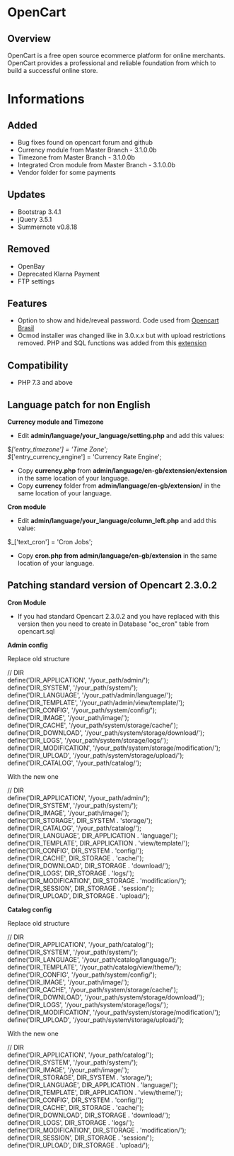 # OpenCart

## Overview

OpenCart is a free open source ecommerce platform for online merchants. OpenCart provides a professional and reliable foundation from which to build a successful online store.

# Informations

## Added
- Bug fixes found on opencart forum and github
- Currency module from Master Branch - 3.1.0.0b
- Timezone from Master Branch - 3.1.0.0b
- Integrated Cron module from Master Branch - 3.1.0.0b
- Vendor folder for some payments

## Updates
- Bootstrap 3.4.1
- jQuery 3.5.1
- Summernote v0.8.18

## Removed
- OpenBay
- Deprecated Klarna Payment
- FTP settings

## Features ##
- Option to show and hide/reveal password. Code used from <a href="https://github.com/opencartbrasil/opencartbrasil">Opencart Brasil</a>
- Ocmod installer was changed like in 3.0.x.x but with upload restrictions removed. PHP and SQL functions was added from this <a href="https://www.opencart.com/index.php?route=marketplace/extension/info&extension_id=31227">extension</a>

## Compatibility
- PHP 7.3 and above

## Language patch for non English

<b>Currency module and Timezone</b>

- Edit <b>admin/language/your_language/setting.php</b> and add this values:

$_['entry_timezone']               = 'Time Zone';\
$_['entry_currency_engine']        = 'Currency Rate Engine';

- Copy <b>currency.php</b> from <b>admin/language/en-gb/extension/extension</b> in the same location of your language.
- Copy <b>currency</b> folder from <b>admin/language/en-gb/extension/</b> in the same location of your language.

<b>Cron module</b>

- Edit <b>admin/language/your_language/column_left.php</b> and add this value:

$_['text_cron']                      = 'Cron Jobs';

- Copy <b>cron.php from admin/language/en-gb/extension</b> in the same location of your language.

## Patching standard version of Opencart 2.3.0.2

<b>Cron Module</b>

- If you had standard Opencart 2.3.0.2 and you have replaced with this version then you need to create in Database "oc_cron" table from opencart.sql

<b>Admin config</b>

Replace old structure

// DIR<br>
define('DIR_APPLICATION', '/your_path/admin/');<br>
define('DIR_SYSTEM', '/your_path/system/');<br>
define('DIR_LANGUAGE', '/your_path/admin/language/');<br>
define('DIR_TEMPLATE', '/your_path/admin/view/template/');<br>
define('DIR_CONFIG', '/your_path/system/config/');<br>
define('DIR_IMAGE', '/your_path/image/');<br>
define('DIR_CACHE', '/your_path/system/storage/cache/');<br>
define('DIR_DOWNLOAD', '/your_path/system/storage/download/');<br>
define('DIR_LOGS', '/your_path/system/storage/logs/');<br>
define('DIR_MODIFICATION', '/your_path/system/storage/modification/');<br>
define('DIR_UPLOAD', '/your_path/system/storage/upload/');<br>
define('DIR_CATALOG', '/your_path/catalog/');<br>

With the new one

// DIR<br>
define('DIR_APPLICATION', '/your_path/admin/');<br>
define('DIR_SYSTEM', '/your_path/system/');<br>
define('DIR_IMAGE', '/your_path/image/');<br>
define('DIR_STORAGE', DIR_SYSTEM . 'storage/');<br>
define('DIR_CATALOG', '/your_path/catalog/');<br>
define('DIR_LANGUAGE', DIR_APPLICATION . 'language/');<br>
define('DIR_TEMPLATE', DIR_APPLICATION . 'view/template/');<br>
define('DIR_CONFIG', DIR_SYSTEM . 'config/');<br>
define('DIR_CACHE', DIR_STORAGE . 'cache/');<br>
define('DIR_DOWNLOAD', DIR_STORAGE . 'download/');<br>
define('DIR_LOGS', DIR_STORAGE . 'logs/');<br>
define('DIR_MODIFICATION', DIR_STORAGE . 'modification/');<br>
define('DIR_SESSION', DIR_STORAGE . 'session/');<br>
define('DIR_UPLOAD', DIR_STORAGE . 'upload/');<br>

<b>Catalog config</b>

Replace old structure

// DIR<br>
define('DIR_APPLICATION', '/your_path/catalog/');<br>
define('DIR_SYSTEM', '/your_path/system/');<br>
define('DIR_LANGUAGE', '/your_path/catalog/language/');<br>
define('DIR_TEMPLATE', '/your_path/catalog/view/theme/');<br>
define('DIR_CONFIG', '/your_path/system/config/');<br>
define('DIR_IMAGE', '/your_path/image/');<br>
define('DIR_CACHE', '/your_path/system/storage/cache/');<br>
define('DIR_DOWNLOAD', '/your_path/system/storage/download/');<br>
define('DIR_LOGS', '/your_path/system/storage/logs/');<br>
define('DIR_MODIFICATION', '/your_path/system/storage/modification/');<br>
define('DIR_UPLOAD', '/your_path/system/storage/upload/');<br>

With the new one

// DIR<br>
define('DIR_APPLICATION', '/your_path/catalog/');<br>
define('DIR_SYSTEM', '/your_path/system/');<br>
define('DIR_IMAGE', '/your_path/image/');<br>
define('DIR_STORAGE', DIR_SYSTEM . 'storage/');<br>
define('DIR_LANGUAGE', DIR_APPLICATION . 'language/');<br>
define('DIR_TEMPLATE', DIR_APPLICATION . 'view/theme/');<br>
define('DIR_CONFIG', DIR_SYSTEM . 'config/');<br>
define('DIR_CACHE', DIR_STORAGE . 'cache/');<br>
define('DIR_DOWNLOAD', DIR_STORAGE . 'download/');<br>
define('DIR_LOGS', DIR_STORAGE . 'logs/');<br>
define('DIR_MODIFICATION', DIR_STORAGE . 'modification/');<br>
define('DIR_SESSION', DIR_STORAGE . 'session/');<br>
define('DIR_UPLOAD', DIR_STORAGE . 'upload/');<br>
